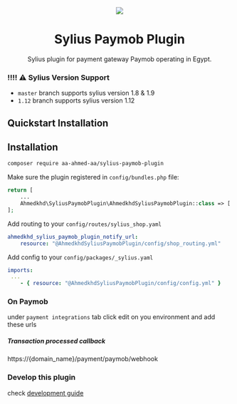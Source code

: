 <p align="center">
    <a href="https://sylius.com" target="_blank">
        <img src="https://demo.sylius.com/assets/shop/img/logo.png" />
    </a>
</p>

<h1 align="center">Sylius Paymob Plugin</h1>

<p align="center">Sylius plugin for payment gateway Paymob operating in Egypt.</p>


### !!!! :warning: Sylius Version Support

- `master` branch supports sylius version 1.8 & 1.9
- `1.12` branch supports sylius version 1.12

## Quickstart Installation

## Installation

```bash
composer require aa-ahmed-aa/sylius-paymob-plugin
```


Make sure the plugin registered in `config/bundles.php` file:

```php
return [
    ...
    Ahmedkhd\SyliusPaymobPlugin\AhmedkhdSyliusPaymobPlugin::class => ['all'=>true]
];
```

Add routing to your `config/routes/sylius_shop.yaml`

```yaml
ahmedkhd_sylius_paymob_plugin_notify_url:
    resource: "@AhmedkhdSyliusPaymobPlugin/config/shop_routing.yml"
```

Add config to your `config/packages/_sylius.yaml`

```yml
imports:
 ...
    - { resource: "@AhmedkhdSyliusPaymobPlugin/config/config.yml" }
```

### On Paymob
under `payment integrations` tab click edit on you environment and add these urls
##### Transaction processed callback
https://{domain_name}/payment/paymob/webhook


### Develop this plugin
check [development guide](https://github.com/aa-ahmed-aa/SyliusPaymobPlugin/blob/1.12/Development.md)
